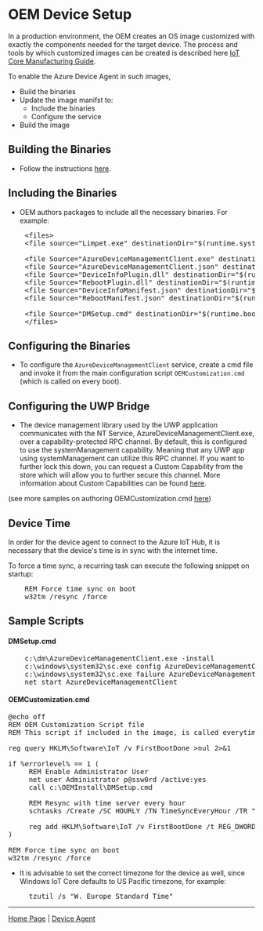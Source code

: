 # OEM Device Setup

In a production environment, the OEM creates an OS image customized with exactly the components needed for the target device. 
The process and tools by which customized images can be created is described here [IoT Core Manufacturing Guide](https://docs.microsoft.com/en-us/windows-hardware/manufacture/iot/iot-core-manufacturing-guide).

To enable the Azure Device Agent in such images, 

- Build the binaries
- Update the image manifst to:
    - Include the binaries
    - Configure the service
- Build the image

## Building the Binaries

- Follow the instructions [here](development-scenario/repo-build.md).

## Including the Binaries

- OEM authors packages to include all the necessary binaries. For example:

<pre>
    &lt;files&gt;
    &lt;file source="Limpet.exe" destinationDir="$(runtime.system32)" /&gt;

    &lt;file Source="AzureDeviceManagementClient.exe" destinationDir="$(runtime.bootDrive)\dm" /&gt;
    &lt;file Source="AzureDeviceManagementClient.json" destinationDir="$(runtime.bootDrive)\dm" /&gt;
    &lt;file Source="DeviceInfoPlugin.dll" destinationDir="$(runtime.bootDrive)\dm" /&gt;
    &lt;file Source="RebootPlugin.dll" destinationDir="$(runtime.bootDrive)\dm" /&gt;
    &lt;file Source="DeviceInfoManifest.json" destinationDir="$(runtime.bootDrive)\dm\manifests" /&gt;
    &lt;file Source="RebootManifest.json" destinationDir="$(runtime.bootDrive)\dm\manifests" /&gt;

    &lt;file Source="DMSetup.cmd" destinationDir="$(runtime.bootDrive)\OEMInstall" /&gt;
    &lt;/files&gt;
</pre>

## Configuring the Binaries

- To configure the `AzureDeviceManagementClient` service, create a cmd file and invoke it from the main configuration script `OEMCustomization.cmd` (which is called on every boot).

## Configuring the UWP Bridge

- The device management library used by the UWP application communicates with the NT Service, AzureDeviceManagementClient.exe, over a capability-protected RPC channel.  By default, this is configured to use the systemManagement 
capability.  Meaning that any UWP app using systemManagement can utilize this RPC channel.  If you want to further lock this down, you can request a Custom Capability from the store which 
will allow you to further secure this channel.  More information about Custom Capabilities can be found [here](https://github.com/Microsoft/Windows-universal-samples/tree/master/Samples/CustomCapability).

(see more samples on authoring OEMCustomization.cmd [here](https://github.com/ms-iot/iot-adk-addonkit/tree/master/Workspace/Source-arm/Products))

## Device Time

In order for the device agent to connect to the Azure IoT Hub, it is necessary that the device's time is in sync with the internet time.

To force a time sync, a recurring task can execute the following snippet on startup:

<pre>
    REM Force time sync on boot
	w32tm /resync /force
</pre>

## Sample Scripts

#### DMSetup.cmd

<pre>
    c:\dm\AzureDeviceManagementClient.exe -install
    c:\windows\system32\sc.exe config AzureDeviceManagementClient start=auto
    c:\windows\system32\sc.exe failure AzureDeviceManagementClient reset= 0 actions= restart/0/restart/0/restart/0
    net start AzureDeviceManagementClient
</pre>

#### OEMCustomization.cmd

<pre>
@echo off 
REM OEM Customization Script file 
REM This script if included in the image, is called everytime the system boots. 

reg query HKLM\Software\IoT /v FirstBootDone >nul 2>&1 

if %errorlevel% == 1 ( 
     REM Enable Administrator User 
     net user Administrator p@ssw0rd /active:yes 
     call c:\OEMInstall\DMSetup.cmd

     REM Resync with time server every hour	
     schtasks /Create /SC HOURLY /TN TimeSyncEveryHour /TR "w32tm /resync /force" /RU "SYSTEM"

     reg add HKLM\Software\IoT /v FirstBootDone /t REG_DWORD /d 1 /f >nul 2>&1 
) 

REM Force time sync on boot
w32tm /resync /force
</pre>

- It is advisable to set the correct timezone for the device as well, since Windows IoT Core defaults to US Pacific timezone, for example:

<pre>
     tzutil /s "W. Europe Standard Time"
</pre>

----

[Home Page](../../README.md) | [Device Agent](device-agent.md)
